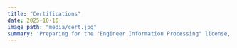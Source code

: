 ```yaml
---
title: "Certifications"
date: 2025-10-16
image_path: "media/cert.jpg"
summary: 'Preparing for the "Engineer Information Processing" license, etc.'
---
```


